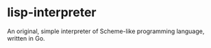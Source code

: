 # lisp-interpreter

An original, simple interpreter of Scheme-like programming language, written in Go.
